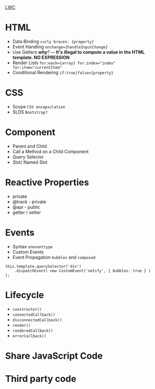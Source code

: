 [LWC](https://lwc.dev/)

# HTML 
- Data Binding `curly braces: {property}`
- Event Handling `onchange={handleInputChange}`
- Use Getters _**why**?_ **-- It's illegal to compute a value in the HTML template. NO EXPRESSION**
- Render Lists `for:each={array} for:index="index" for:item="currentItem"`
- Conditional Rendering `if:true|false={property}`

# CSS
- Scope `CSS encapsulation`
- SLDS `Bootstrap?`

# Component
- Parent and Child
- Call a Method on a Child Component
- Query Selector
- Slot/ Named Slot

# Reactive Properties
- private
- @track - private
- @api - public
- getter / setter

# Events
- Syntax `oneventtype`
- Custom Events 
- Event Propagation `bubbles` and `composed`
```` 
this.template.querySelector('div')
    .dispatchEvent( new CustomEvent('notify', { bubbles: true } )
);
````

# Lifecycle
- `constructor()`
- `connectedCallback()`
- `disconnectedCallback()`
- `render()`
- `renderedCallback()`
- `errorCallback()`

# Share JavaScript Code

# Third party code

